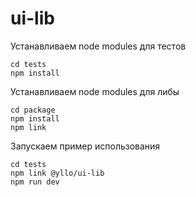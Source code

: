 # ui-lib
Устанавливаем node modules для тестов
```
cd tests
npm install
```
Устанавливаем node modules для либы 
```
cd package
npm install
npm link
```


Запускаем пример использования
```
cd tests
npm link @yllo/ui-lib
npm run dev
```